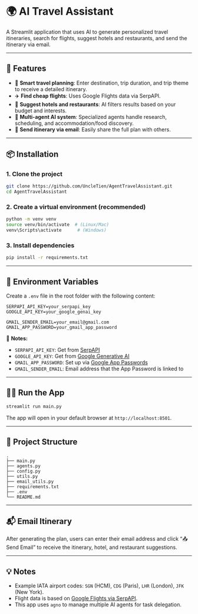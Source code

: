 # 🌍 AI Travel Assistant

A Streamlit application that uses AI to generate personalized travel itineraries, search for flights, suggest hotels and restaurants, and send the itinerary via email.

---

## 🚀 Features

- 📍 **Smart travel planning**: Enter destination, trip duration, and trip theme to receive a detailed itinerary.
- ✈️ **Find cheap flights**: Uses Google Flights data via SerpAPI.
- 🏨 **Suggest hotels and restaurants**: AI filters results based on your budget and interests.
- 🧠 **Multi-agent AI system**: Specialized agents handle research, scheduling, and accommodation/food discovery.
- 📧 **Send itinerary via email**: Easily share the full plan with others.

---

## 📦 Installation

### 1. Clone the project
```bash
git clone https://github.com/UncleTien/AgentTravelAssistant.git
cd AgentTravelAssistant
```

### 2. Create a virtual environment (recommended)
```bash
python -m venv venv
source venv/bin/activate  # (Linux/Mac)
venv\Scripts\activate      # (Windows)
```

### 3. Install dependencies
```bash
pip install -r requirements.txt
```

---

## 🔐 Environment Variables

Create a `.env` file in the root folder with the following content:

```env
SERPAPI_API_KEY=your_serpapi_key
GOOGLE_API_KEY=your_google_genai_key

GMAIL_SENDER_EMAIL=your_email@gmail.com
GMAIL_APP_PASSWORD=your_gmail_app_password
```

📌 **Notes:**  
- `SERPAPI_API_KEY`: Get from [SerpAPI](https://serpapi.com/)
- `GOOGLE_API_KEY`: Get from [Google Generative AI](https://makersuite.google.com/app/apikey)
- `GMAIL_APP_PASSWORD`: Set up via [Google App Passwords](https://myaccount.google.com/apppasswords)
- `GMAIL_SENDER_EMAIL`: Email address that the App Password is linked to

---

## 🏃‍♂️ Run the App

```bash
streamlit run main.py
```

The app will open in your default browser at `http://localhost:8501`.

---

## 📁 Project Structure

```
.
├── main.py
├── agents.py
├── config.py
├── utils.py
├── email_utils.py
├── requirements.txt
├── .env
└── README.md
```

---

## 📬 Email Itinerary

After generating the plan, users can enter their email address and click “📤 Send Email” to receive the itinerary, hotel, and restaurant suggestions.

---

## 💡 Notes

- Example IATA airport codes: `SGN` (HCM), `CDG` (Paris), `LHR` (London), `JFK` (New York).
- Flight data is based on [Google Flights via SerpAPI](https://serpapi.com/google-flights-api).
- This app uses `agno` to manage multiple AI agents for task delegation.